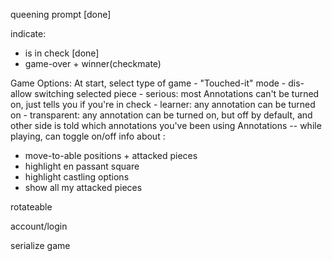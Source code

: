 queening
  prompt [done]

indicate:
- is in check [done]
- game-over + winner(checkmate)
  


Game Options:
  At start, select type of game
    - "Touched-it" mode
      - dis-allow switching selected piece
    - serious: most Annotations can't be turned on, just tells you if you're in check
    - learner: any annotation can be turned on
    - transparent: any annotation can be turned on, but off by default, and other side is told which annotations you've been using
  Annotations -- while playing, can toggle on/off info about :
  - move-to-able positions + attacked pieces
  - highlight en passant square
  - highlight castling options
  - show all my attacked pieces

rotateable

account/login

serialize game


